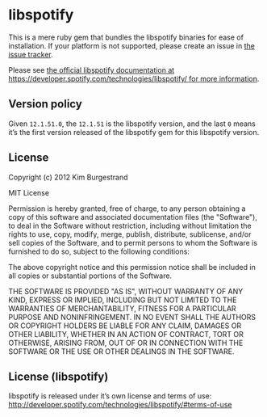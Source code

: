 # libspotify

This is a mere ruby gem that bundles the libspotify binaries for ease of
installation. If your platform is not supported, please create an issue in
[the issue tracker](https://github.com/Burgestrand/libspotify/issues).

Please see [the official libspotify documentation at https://developer.spotify.com/technologies/libspotify/ for more information](https://developer.spotify.com/technologies/libspotify/).

## Version policy

Given `12.1.51.0`, the `12.1.51` is the libspotify version, and the last `0`
means it’s the first version released of the libspotify gem for this libspotify
version.

## License

Copyright (c) 2012 Kim Burgestrand

MIT License

Permission is hereby granted, free of charge, to any person obtaining
a copy of this software and associated documentation files (the
"Software"), to deal in the Software without restriction, including
without limitation the rights to use, copy, modify, merge, publish,
distribute, sublicense, and/or sell copies of the Software, and to
permit persons to whom the Software is furnished to do so, subject to
the following conditions:

The above copyright notice and this permission notice shall be
included in all copies or substantial portions of the Software.

THE SOFTWARE IS PROVIDED "AS IS", WITHOUT WARRANTY OF ANY KIND,
EXPRESS OR IMPLIED, INCLUDING BUT NOT LIMITED TO THE WARRANTIES OF
MERCHANTABILITY, FITNESS FOR A PARTICULAR PURPOSE AND
NONINFRINGEMENT. IN NO EVENT SHALL THE AUTHORS OR COPYRIGHT HOLDERS BE
LIABLE FOR ANY CLAIM, DAMAGES OR OTHER LIABILITY, WHETHER IN AN ACTION
OF CONTRACT, TORT OR OTHERWISE, ARISING FROM, OUT OF OR IN CONNECTION
WITH THE SOFTWARE OR THE USE OR OTHER DEALINGS IN THE SOFTWARE.

## License (libspotify)

libspotify is released under it’s own license and terms of use: http://developer.spotify.com/technologies/libspotify/#terms-of-use
